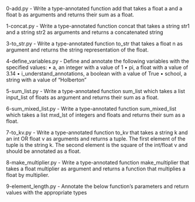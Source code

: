 0-add.py - Write a type-annotated function add that takes a float a and a float b as arguments and returns their sum as a float.

1-concat.py - Write a type-annotated function concat that takes a string str1 and a string str2 as arguments and returns a concatenated string

3-to_str.py - Write a type-annotated function to_str that takes a float n as argument and returns the string representation of the float.

4-define_variables.py - Define and annotate the following variables with the specified values:
    • a, an integer with a value of 1
    • pi, a float with a value of 3.14
    • i_understand_annotations, a boolean with a value of True
    • school, a string with a value of “Holberton”

5-sum_list.py - Write a type-annotated function sum_list which takes a list input_list of floats as argument and returns their sum as a float.

6-sum_mixed_list.py - Write a type-annotated function sum_mixed_list which takes a list mxd_lst of integers and floats and returns their sum as a float.

7-to_kv.py - Write a type-annotated function to_kv that takes a string k and an int OR float v as arguments and returns a tuple. The first element of the tuple is the string k. The second element is the square of the int/float v and should be annotated as a float.

8-make_multiplier.py - Write a type-annotated function make_multiplier that takes a float multiplier as argument and returns a function that multiplies a float by multiplier.

9-element_length.py - Annotate the below function’s parameters and return values with the appropriate types